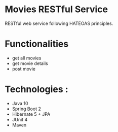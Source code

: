 # Movies RESTful Service
RESTful web service following HATEOAS principles.
# Functionalities
- get all movies
- get movie details
- post movie
# Technologies : 
- Java 10
- Spring Boot 2
- Hibernate 5 + JPA
- JUnit 4
- Maven
